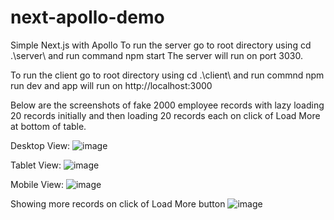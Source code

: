# next-apollo-demo
Simple Next.js with Apollo
To run the server go to root directory using cd .\server\ and run command npm start 
The server will run on port 3030.

To run the client go to root directory using cd .\client\ and run commnd npm run dev
and app will run on http://localhost:3000

Below are the screenshots of fake 2000 employee records with lazy loading 20 records initially and then loading 20 records
each on click of Load More at bottom of table.

Desktop View:
![image](https://user-images.githubusercontent.com/71387626/174296956-876c23fb-664e-4fc7-b0df-204893adab82.png)


Tablet View:
![image](https://user-images.githubusercontent.com/71387626/174298380-fd530f28-1a2a-431c-bcf2-3b5a6a0d607e.png)

Mobile View:
![image](https://user-images.githubusercontent.com/71387626/174298495-ca7b1ceb-7c05-49d1-b802-452041c3a976.png)


Showing more records on click of Load More button
![image](https://user-images.githubusercontent.com/71387626/174298626-8887b9ee-a32b-4636-b3b3-bf8e2210039e.png)
